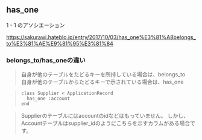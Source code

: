## has_one

1 - 1 のアソシエーション 

https://sakurawi.hateblo.jp/entry/2017/10/03/has_one%E3%81%A8belongs_to%E3%81%AE%E9%81%95%E3%81%84

### belongs_to/has_oneの違い

> 自身が他のテーブルをたどるキーを所持している場合は、belongs_to  
> 自身が他のテーブルからたどるキーで示されている場合は、has_one

> ```
> class Supplier < ApplicationRecord
>   has_one :account
> end
> ```

> Supplierのテーブルにはaccountのidなどはもっていません。 しかし、Accountテーブルはsupplier_idのようにこちらを示すカラムがある場合です。
